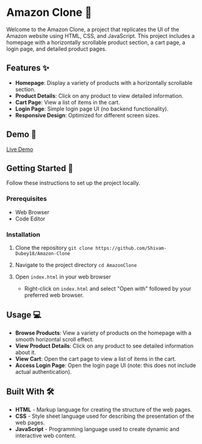 # Amazon Clone 🛒

Welcome to the Amazon Clone, a project that replicates the UI of the Amazon website using HTML, CSS, and JavaScript. This project includes a homepage with a horizontally scrollable product section, a cart page, a login page, and detailed product pages.

## Features ✨

- **Homepage**: Display a variety of products with a horizontally scrollable section.
- **Product Details**: Click on any product to view detailed information.
- **Cart Page**: View a list of items in the cart.
- **Login Page**: Simple login page UI (no backend functionality).
- **Responsive Design**: Optimized for different screen sizes.

## Demo 🎥

[Live Demo](https://amazonclone052024.netlify.app/)

## Getting Started 🚀

Follow these instructions to set up the project locally.

### Prerequisites

- Web Browser
- Code Editor

### Installation

1. Clone the repository
   `git clone https://github.com/Shivam-Dubey18/Amazon-Clone`

2. Navigate to the project directory
   `cd AmazonClone`

3. Open `index.html` in your web browser
   - Right-click on `index.html` and select "Open with" followed by your preferred web browser.

## Usage 💻

- **Browse Products**: View a variety of products on the homepage with a smooth horizontal scroll effect.
- **View Product Details**: Click on any product to see detailed information about it.
- **View Cart**: Open the cart page to view a list of items in the cart.
- **Access Login Page**: Open the login page UI (note: this does not include actual authentication).

## Built With 🛠️

- **HTML** - Markup language for creating the structure of the web pages.
- **CSS** - Style sheet language used for describing the presentation of the web pages.
- **JavaScript** - Programming language used to create dynamic and interactive web content.
